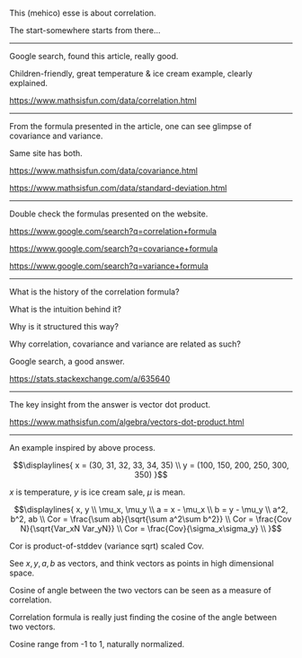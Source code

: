This (mehico) esse is about correlation.

The start-somewhere starts from there...

---

Google search, found this article, really good.

Children-friendly, great temperature & ice cream example, clearly explained.

https://www.mathsisfun.com/data/correlation.html

---

From the formula presented in the article,
one can see glimpse of covariance and variance.

Same site has both.

https://www.mathsisfun.com/data/covariance.html

https://www.mathsisfun.com/data/standard-deviation.html

---

Double check the formulas presented on the website.

https://www.google.com/search?q=correlation+formula

https://www.google.com/search?q=covariance+formula

https://www.google.com/search?q=variance+formula

---

What is the history of the correlation formula?

What is the intuition behind it?

Why is it structured this way?

Why correlation, covariance and variance
are related as such?

Google search, a good answer.

https://stats.stackexchange.com/a/635640

---

The key insight from the answer is vector dot product.

https://www.mathsisfun.com/algebra/vectors-dot-product.html

---

An example inspired by above process.

```math
\displaylines{
x = (30, 31, 32, 33, 34, 35) \\
y = (100, 150, 200, 250, 300, 350)
}
```

$x$ is temperature,
$y$ is ice cream sale,
$\mu$ is mean.

```math
\displaylines{
x, y \\
\mu_x, \mu_y \\
a = x - \mu_x \\
b = y - \mu_y \\
a^2, b^2, ab \\
Cor = \frac{\sum ab}{\sqrt{\sum a^2\sum b^2}} \\
Cor = \frac{Cov N}{\sqrt{Var_xN Var_yN}} \\
Cor = \frac{Cov}{\sigma_x\sigma_y} \\

}
```

Cor is product-of-stddev (variance sqrt) scaled Cov.

See $x,y,a,b$ as vectors,
and think vectors as points in high dimensional space.

Cosine of angle between the two vectors
can be seen as a measure of correlation.

Correlation formula is really just
finding the cosine of the angle
between two vectors.

Cosine range from -1 to 1,
naturally normalized.
